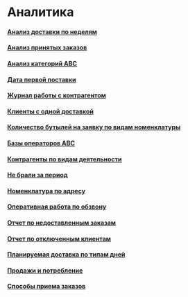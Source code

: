# Аналитика

#### [Анализ доставки по неделям](/8-отчеты-и-аналитика/2-отчеты-по-обслуживанию-клиентов/3-аналитика/1-анализ-доставки-по-неделям/)


#### [Анализ принятых заказов](/8-отчеты-и-аналитика/2-отчеты-по-обслуживанию-клиентов/3-аналитика/2-анализ-принятых-заказов/)


#### [Анализ категорий АВС](/8-отчеты-и-аналитика/2-отчеты-по-обслуживанию-клиентов/3-аналитика/3-анализ-категорий-авс/)

#### [Дата первой поставки](/8-отчеты-и-аналитика/2-отчеты-по-обслуживанию-клиентов/3-аналитика/4-дата-первой-поставки/)

#### [Журнал работы с контрагентом](/8-отчеты-и-аналитика/2-отчеты-по-обслуживанию-клиентов/3-аналитика/5-журнал-работы-с-контрагентами/)

#### [Клиенты с одной доставкой](/8-отчеты-и-аналитика/2-отчеты-по-обслуживанию-клиентов/3-аналитика/6-клиенты-с-одной-доставкой/)

#### [Количество бутылей на заявку по видам номенклатуры](/8-отчеты-и-аналитика/2-отчеты-по-обслуживанию-клиентов/3-аналитика/8-количество-бутылей-на-заявку-по-видам-номенклатуры/)

#### [Базы операторов АВС](/8-отчеты-и-аналитика/2-отчеты-по-обслуживанию-клиентов/3-аналитика/8-базы-операторов-авс/)

#### [Контрагенты по видам деятельности](/8-отчеты-и-аналитика/2-отчеты-по-обслуживанию-клиентов/3-аналитика/9-контрагенты-по-видам-деятельности/)

#### [Не брали за период](/8-отчеты-и-аналитика/2-отчеты-по-обслуживанию-клиентов/3-аналитика/10-не-брали-за-период/)

#### [Номенклатура по адресу](/8-отчеты-и-аналитика/2-отчеты-по-обслуживанию-клиентов/3-аналитика/11-номенклатура-по-адресу/)

#### [Оперативная работа по обзвону](/8-отчеты-и-аналитика/2-отчеты-по-обслуживанию-клиентов/3-аналитика/12-оператитвная-работа-по-обзвону/)

#### [Отчет по недоставленным заказам](/8-отчеты-и-аналитика/2-отчеты-по-обслуживанию-клиентов/3-аналитика/13-отчет-по-недоставленным-заказам/)

#### [Отчет по отключенным клиентам](/8-отчеты-и-аналитика/2-отчеты-по-обслуживанию-клиентов/3-аналитика/14-отчет-по-отключенным-клиентам/)

#### [Планируемая доставка по типам дней](/8-отчеты-и-аналитика/2-отчеты-по-обслуживанию-клиентов/3-аналитика/15-планируемая-доставка-по-типам-дней/)

#### [Продажи и потребление](/8-отчеты-и-аналитика/2-отчеты-по-обслуживанию-клиентов/3-аналитика/16-продажи-и-потребление/)

#### [Способы приема заказов](/8-отчеты-и-аналитика/2-отчеты-по-обслуживанию-клиентов/3-аналитика/18-способы-приема-заказов/)
